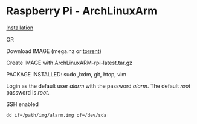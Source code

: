 # Raspberry Pi - ArchLinuxArm

[Installation](https://archlinuxarm.org/platforms/armv6/raspberry-pi)

OR

Download IMAGE (mega.nz or [torrent](https://github.com/madyel/alarm/blob/master/alarm.torrent))

Create IMAGE with ArchLinuxARM-rpi-latest.tar.gz

PACKAGE INSTALLED:
sudo ,lxdm, git, htop, vim

Login as the default user *alarm* with the password *alarm*.
The default *root* password is *root*.

SSH enabled

```
dd if=/path/img/alarm.img of=/dev/sda
```
